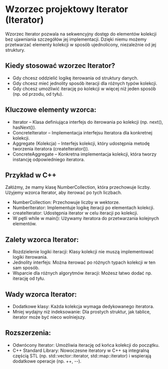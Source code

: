 # Wzorzec projektowy Iterator (Iterator)
Wzorzec Iterator pozwala na sekwencyjny dostęp do elementów kolekcji bez ujawniania szczegółów jej implementacji. Dzięki niemu możemy przetwarzać elementy kolekcji w sposób ujednolicony, niezależnie od jej struktury.

## Kiedy stosować wzorzec Iterator?
- Gdy chcesz oddzielić logikę iterowania od struktury danych.
- Gdy chcesz mieć jednolity sposób iteracji dla różnych typów kolekcji.
- Gdy chcesz umożliwić iterację po kolekcji w więcej niż jeden sposób (np. od przodu, od tyłu).

## Kluczowe elementy wzorca:
- Iterator – Klasa definiująca interfejs do iterowania po kolekcji (np. next(), hasNext()).
- ConcreteIterator – Implementacja interfejsu Iteratora dla konkretnej kolekcji.
- Aggregate (Kolekcja) – Interfejs kolekcji, który udostępnia metodę tworzenia iteratora (createIterator()).
- ConcreteAggregate – Konkretna implementacja kolekcji, która tworzy instancję odpowiedniego iteratora.

## Przykład w C++
Załóżmy, że mamy klasę NumberCollection, która przechowuje liczby. Użyjemy wzorca Iterator, aby iterować po tych liczbach.
- NumberCollection: Przechowuje liczby w wektorze.
- NumberIterator: Implementuje logikę iteracji po elementach kolekcji.
- createIterator: Udostępnia iterator w celu iteracji po kolekcji.
- W pętli while w main(): Używamy iteratora do przetwarzania kolejnych elementów.

## Zalety wzorca Iterator:
- Rozdzielenie logiki iteracji: Klasy kolekcji nie muszą implementować logiki iterowania.
- Jednolity interfejs: Można iterować po różnych typach kolekcji w ten sam sposób.
- Wsparcie dla różnych algorytmów iteracji: Możesz łatwo dodać np. iterację od tyłu.

## Wady wzorca Iterator:
- Dodatkowe klasy: Każda kolekcja wymaga dedykowanego iteratora.
- Mniej wydajny niż indeksowanie: Dla prostych struktur, jak tablice, iterator może być nieco wolniejszy.

## Rozszerzenia:
- Odwrócony Iterator: Umożliwia iterację od końca kolekcji do początku.
- C++ Standard Library: Nowoczesne iteratory w C++ są integralną częścią STL (np. std::vector::iterator, std::map::iterator) i wspierają dodatkowe operacje (np. ++, --).
